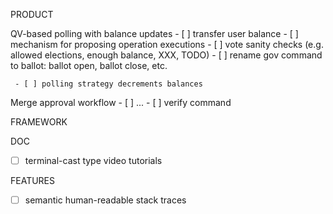 PRODUCT

QV-based polling with balance updates
     - [ ] transfer user balance
       - [ ] mechanism for proposing operation executions
     - [ ] vote sanity checks (e.g. allowed elections, enough balance, XXX, TODO)
     - [ ] rename gov command to ballot: ballot open, ballot close, etc.

     - [ ] polling strategy decrements balances

Merge approval workflow
     - [ ] ...
     - [ ] verify command

FRAMEWORK

DOC
- [ ] terminal-cast type video tutorials

FEATURES
- [ ] semantic human-readable stack traces
